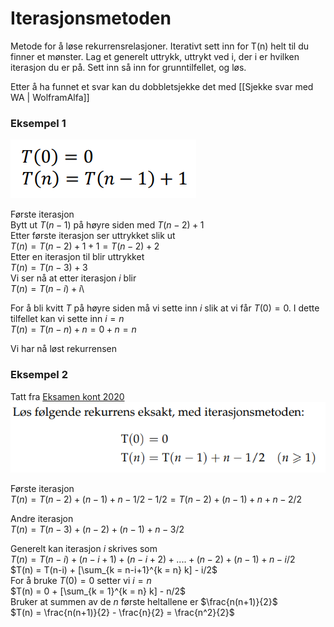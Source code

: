 # Iterasjonsmetoden

Metode for å løse rekurrensrelasjoner. Iterativt sett inn for T(n) helt til du finner et
mønster. Lag et generelt uttrykk, uttrykt ved i, der i er hvilken iterasjon du er på. Sett inn
så inn for grunntilfellet, og løs.

Etter å ha funnet et svar kan du dobbletsjekke det med
[[Sjekke svar med WA | WolframAlfa]]

### Eksempel 1
![RekurrensEksempel](bilder/RekurrensEksempel.png)

Første iterasjon\
Bytt ut $T(n-1)$ på høyre siden med $T(n-2) + 1$\
Etter første iterasjon ser uttrykket slik ut\
$T(n) = T(n-2) + 1 + 1 = T(n-2)+2$\
Etter en iterasjon til blir uttrykket\
$T(n) = T(n-3) + 3$\
Vi ser nå at etter iterasjon $i$ blir\
$T(n) = T(n-i) + i$\

For å bli kvitt $T$ på høyre siden må vi sette inn $i$ slik at vi får $T(0) = 0$. I dette tilfellet kan vi sette inn $i = n$\
$T(n) = T(n-n) +n = 0 + n = n$

Vi har nå løst rekurrensen


### Eksempel 2
Tatt fra [Eksamen kont 2020](https://algdat.idi.ntnu.no/arkiv/2021.aug.tdt4120.oppg.no.pdf)
![RekurrenseEksempel2](bilder/RekurrensEksempel2.png)

Første iterasjon\
$T(n) = T(n-2) + (n-1) + n -1/2 -1/2 = T(n-2) + (n-1) + n + n -2/2$

Andre iterasjon\
$T(n) = T(n-3) + (n-2) + (n-1) + n - 3/2$

Generelt kan iterasjon $i$ skrives som\
$T(n) = T(n-i) + (n-i +1) + (n-i+2)+ .... + (n-2) + (n-1) + n - i/2$\
$T(n) = T(n-i) + [\sum_{k = n-i+1}^{k = n} k] - i/2$\
For å bruke $T(0)=0$ setter vi $i=n$\
$T(n) =  0 + [\sum_{k = 1}^{k = n} k] - n/2$\
Bruker at summen av de $n$ første heltallene er $\frac{n(n+1)}{2}$\
$T(n) = \frac{n(n+1)}{2} - \frac{n}{2} = \frac{n^2}{2}$

